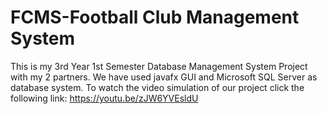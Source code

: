# FCMS-Football Club Management System
This is my 3rd Year 1st Semester Database Management System Project with my 2 partners. We have used javafx GUI and Microsoft SQL Server as database system.
To watch the video simulation of our project click the following link: https://youtu.be/zJW6YVEsldU

